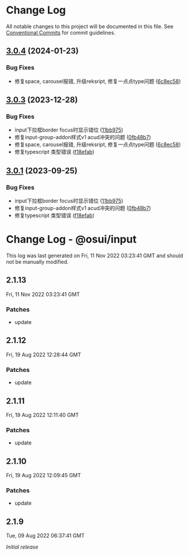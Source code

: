 # Change Log

All notable changes to this project will be documented in this file.
See [Conventional Commits](https://conventionalcommits.org) for commit guidelines.

## [3.0.4](https://gitee.com/gitee-fe/osui/tree/master/compare/v3.0.1...v3.0.4) (2024-01-23)


### Bug Fixes

* 修复space, carousel报错, 升级reksript, 修复一点点type问题 ([6c8ec58](https://gitee.com/gitee-fe/osui/tree/master/commits/6c8ec58c90fe5cc63ea6b332e6e443461d1285f2))





## [3.0.3](https://gitee.com/gitee-fe/osui/tree/master/compare/v2.1.8...v3.0.3) (2023-12-28)


### Bug Fixes

* input下拉框border focus时显示错位 ([11bb975](https://gitee.com/gitee-fe/osui/tree/master/commits/11bb9758d54aa741e095ef0ee2fda882d69612f2))
* 修复input-group-addon样式v1 acud冲突的问题 ([0fb48b7](https://gitee.com/gitee-fe/osui/tree/master/commits/0fb48b7a92fd94fafb40da3934c5ffaada9b903f))
* 修复space, carousel报错, 升级reksript, 修复一点点type问题 ([6c8ec58](https://gitee.com/gitee-fe/osui/tree/master/commits/6c8ec58c90fe5cc63ea6b332e6e443461d1285f2))
* 修复typescript 类型错误 ([f18efab](https://gitee.com/gitee-fe/osui/tree/master/commits/f18efab2a15a47cc163dceba128b521c5522063f))





## [3.0.1](https://gitee.com/gitee-fe/osui/tree/master/compare/v2.1.8...v3.0.1) (2023-09-25)


### Bug Fixes

* input下拉框border focus时显示错位 ([11bb975](https://gitee.com/gitee-fe/osui/tree/master/commits/11bb9758d54aa741e095ef0ee2fda882d69612f2))
* 修复input-group-addon样式v1 acud冲突的问题 ([0fb48b7](https://gitee.com/gitee-fe/osui/tree/master/commits/0fb48b7a92fd94fafb40da3934c5ffaada9b903f))
* 修复typescript 类型错误 ([f18efab](https://gitee.com/gitee-fe/osui/tree/master/commits/f18efab2a15a47cc163dceba128b521c5522063f))





# Change Log - @osui/input

This log was last generated on Fri, 11 Nov 2022 03:23:41 GMT and should not be manually modified.

## 2.1.13
Fri, 11 Nov 2022 03:23:41 GMT

### Patches

- update

## 2.1.12
Fri, 19 Aug 2022 12:28:44 GMT

### Patches

- update

## 2.1.11
Fri, 19 Aug 2022 12:11:40 GMT

### Patches

- update

## 2.1.10
Fri, 19 Aug 2022 12:09:45 GMT

### Patches

- update

## 2.1.9
Tue, 09 Aug 2022 06:37:41 GMT

_Initial release_
